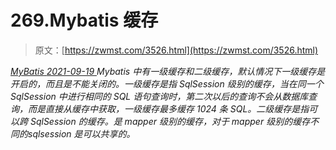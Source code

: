 <!--yml
category: 未分类
date: 0001-01-01 00:00:00
-->

# 269.Mybatis 缓存

> 原文：[https://zwmst.com/3526.html](https://zwmst.com/3526.html)

   [ *MyBatis* ](https://zwmst.com/mybatis)*[ <time datetime="2021-09-19T21:01:10+08:00"> 2021-09-19 </time> ](https://zwmst.com/3526.html)  Mybatis 中有一级缓存和二级缓存，默认情况下一级缓存是开启的，而且是不能关闭的。一级缓存是指 SqlSession 级别的缓存，当在同一个 SqlSession 中进行相同的 SQL 语句查询时，第二次以后的查询不会从数据库查询，而是直接从缓存中获取，一级缓存最多缓存 1024 条 SQL。二级缓存是指可以跨 SqlSession 的缓存。是 mapper 级别的缓存，对于 mapper 级别的缓存不同的sqlsession 是可以共享的。*